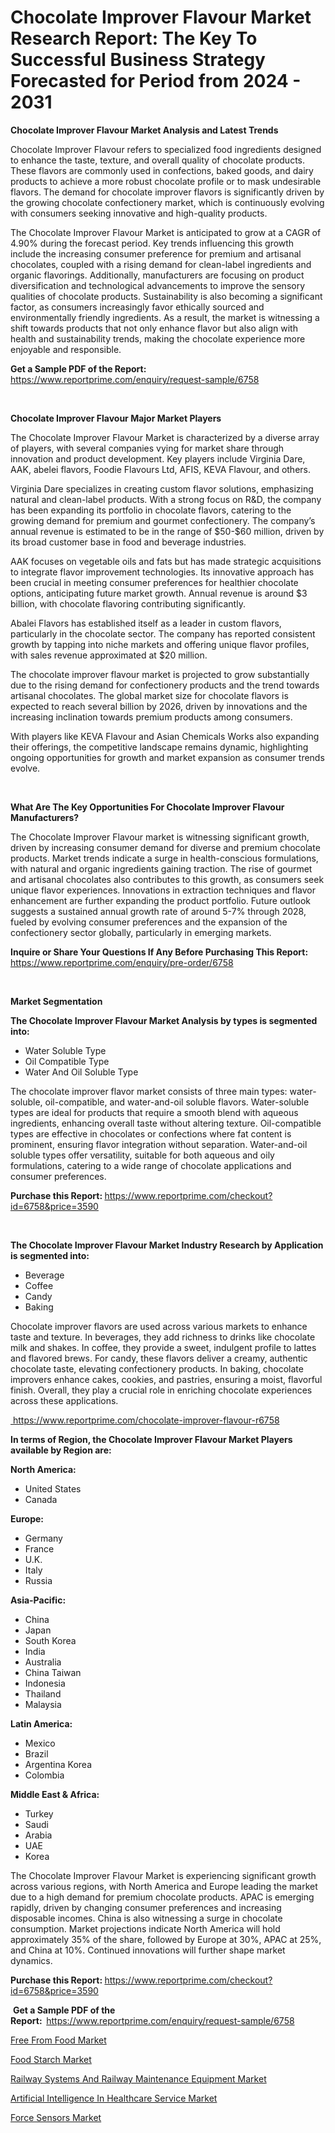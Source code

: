 <p><h1>Chocolate Improver Flavour Market Research Report: The Key To Successful Business Strategy Forecasted for Period from 2024 - 2031</h1></p><p><strong>Chocolate Improver Flavour Market Analysis and Latest Trends</strong></p>
<p><p>Chocolate Improver Flavour refers to specialized food ingredients designed to enhance the taste, texture, and overall quality of chocolate products. These flavors are commonly used in confections, baked goods, and dairy products to achieve a more robust chocolate profile or to mask undesirable flavors. The demand for chocolate improver flavors is significantly driven by the growing chocolate confectionery market, which is continuously evolving with consumers seeking innovative and high-quality products.</p><p>The Chocolate Improver Flavour Market is anticipated to grow at a CAGR of 4.90% during the forecast period. Key trends influencing this growth include the increasing consumer preference for premium and artisanal chocolates, coupled with a rising demand for clean-label ingredients and organic flavorings. Additionally, manufacturers are focusing on product diversification and technological advancements to improve the sensory qualities of chocolate products. Sustainability is also becoming a significant factor, as consumers increasingly favor ethically sourced and environmentally friendly ingredients. As a result, the market is witnessing a shift towards products that not only enhance flavor but also align with health and sustainability trends, making the chocolate experience more enjoyable and responsible.</p></p>
<p><strong>Get a Sample PDF of the Report:&nbsp;</strong> <a href="https://www.reportprime.com/enquiry/request-sample/6758?utm_campaign=1847&utm_medium=2&utm_source=Github&utm_content=ia&utm_term=25112024&utm_id=chocolate-improver-flavour">https://www.reportprime.com/enquiry/request-sample/6758</a></p>
<p>&nbsp;</p>
<p><strong>Chocolate Improver Flavour Major Market Players</strong></p>
<p><p>The Chocolate Improver Flavour Market is characterized by a diverse array of players, with several companies vying for market share through innovation and product development. Key players include Virginia Dare, AAK, abelei flavors, Foodie Flavours Ltd, AFIS, KEVA Flavour, and others. </p><p>Virginia Dare specializes in creating custom flavor solutions, emphasizing natural and clean-label products. With a strong focus on R&D, the company has been expanding its portfolio in chocolate flavors, catering to the growing demand for premium and gourmet confectionery. The company’s annual revenue is estimated to be in the range of $50-$60 million, driven by its broad customer base in food and beverage industries.</p><p>AAK focuses on vegetable oils and fats but has made strategic acquisitions to integrate flavor improvement technologies. Its innovative approach has been crucial in meeting consumer preferences for healthier chocolate options, anticipating future market growth. Annual revenue is around $3 billion, with chocolate flavoring contributing significantly.</p><p>Abalei Flavors has established itself as a leader in custom flavors, particularly in the chocolate sector. The company has reported consistent growth by tapping into niche markets and offering unique flavor profiles, with sales revenue approximated at $20 million.</p><p>The chocolate improver flavour market is projected to grow substantially due to the rising demand for confectionery products and the trend towards artisanal chocolates. The global market size for chocolate flavors is expected to reach several billion by 2026, driven by innovations and the increasing inclination towards premium products among consumers.</p><p>With players like KEVA Flavour and Asian Chemicals Works also expanding their offerings, the competitive landscape remains dynamic, highlighting ongoing opportunities for growth and market expansion as consumer trends evolve.</p></p>
<p>&nbsp;</p>
<p><strong>What Are The Key Opportunities For Chocolate Improver Flavour Manufacturers?</strong></p>
<p><p>The Chocolate Improver Flavour market is witnessing significant growth, driven by increasing consumer demand for diverse and premium chocolate products. Market trends indicate a surge in health-conscious formulations, with natural and organic ingredients gaining traction. The rise of gourmet and artisanal chocolates also contributes to this growth, as consumers seek unique flavor experiences. Innovations in extraction techniques and flavor enhancement are further expanding the product portfolio. Future outlook suggests a sustained annual growth rate of around 5-7% through 2028, fueled by evolving consumer preferences and the expansion of the confectionery sector globally, particularly in emerging markets.</p></p>
<p><strong>Inquire or Share Your Questions If Any Before Purchasing This Report:</strong> <a href="https://www.reportprime.com/enquiry/pre-order/6758?utm_campaign=1847&utm_medium=2&utm_source=Github&utm_content=ia&utm_term=25112024&utm_id=chocolate-improver-flavour">https://www.reportprime.com/enquiry/pre-order/6758</a></p>
<p>&nbsp;</p>
<p><strong>Market Segmentation</strong></p>
<p><strong>The Chocolate Improver Flavour Market Analysis by types is segmented into:</strong></p>
<p><ul><li>Water Soluble Type</li><li>Oil Compatible Type</li><li>Water And Oil Soluble Type</li></ul></p>
<p><p>The chocolate improver flavor market consists of three main types: water-soluble, oil-compatible, and water-and-oil soluble flavors. Water-soluble types are ideal for products that require a smooth blend with aqueous ingredients, enhancing overall taste without altering texture. Oil-compatible types are effective in chocolates or confections where fat content is prominent, ensuring flavor integration without separation. Water-and-oil soluble types offer versatility, suitable for both aqueous and oily formulations, catering to a wide range of chocolate applications and consumer preferences.</p></p>
<p><strong>Purchase this Report:&nbsp;</strong><a href="https://www.reportprime.com/checkout?id=6758&price=3590&utm_campaign=1847&utm_medium=2&utm_source=Github&utm_content=ia&utm_term=25112024&utm_id=chocolate-improver-flavour">https://www.reportprime.com/checkout?id=6758&price=3590</a></p>
<p>&nbsp;</p>
<p><strong>The Chocolate Improver Flavour Market Industry Research by Application is segmented into:</strong></p>
<p><ul><li>Beverage</li><li>Coffee</li><li>Candy</li><li>Baking</li></ul></p>
<p><p>Chocolate improver flavors are used across various markets to enhance taste and texture. In beverages, they add richness to drinks like chocolate milk and shakes. In coffee, they provide a sweet, indulgent profile to lattes and flavored brews. For candy, these flavors deliver a creamy, authentic chocolate taste, elevating confectionery products. In baking, chocolate improvers enhance cakes, cookies, and pastries, ensuring a moist, flavorful finish. Overall, they play a crucial role in enriching chocolate experiences across these applications.</p></p>
<p><a href="https://www.reportprime.com/chocolate-improver-flavour-r6758?utm_campaign=1847&utm_medium=2&utm_source=Github&utm_content=ia&utm_term=25112024&utm_id=chocolate-improver-flavour">&nbsp;https://www.reportprime.com/chocolate-improver-flavour-r6758</a></p>
<p><strong>In terms of Region, the Chocolate Improver Flavour Market Players available by Region are:</strong></p>
<p>
    <p> <strong> North America: </strong>
        <ul>
            <li>United States</li>
            <li>Canada</li>
        </ul>
        </p> 
    <p> <strong> Europe: </strong>
        <ul>
            <li>Germany</li>
            <li>France</li>
            <li>U.K.</li>
            <li>Italy</li>
            <li>Russia</li>
        </ul>
        </p> 
    <p> <strong> Asia-Pacific: </strong>
        <ul>
            <li>China</li>
            <li>Japan</li>
            <li>South Korea</li>
            <li>India</li>
            <li>Australia</li>
            <li>China Taiwan</li>
            <li>Indonesia</li>
            <li>Thailand</li>
            <li>Malaysia</li>
        </ul>
        </p> 
    <p> <strong> Latin America: </strong>
        <ul>
            <li>Mexico</li>
            <li>Brazil</li>
            <li>Argentina Korea</li>
            <li>Colombia</li>
        </ul>
        </p> 
    <p> <strong> Middle East & Africa: </strong>
        <ul>
            <li>Turkey</li>
            <li>Saudi</li>
            <li>Arabia</li>
            <li>UAE</li>
            <li>Korea</li>
        </ul>
    </p>
    </p>
<p><p>The Chocolate Improver Flavour Market is experiencing significant growth across various regions, with North America and Europe leading the market due to a high demand for premium chocolate products. APAC is emerging rapidly, driven by changing consumer preferences and increasing disposable incomes. China is also witnessing a surge in chocolate consumption. Market projections indicate North America will hold approximately 35% of the share, followed by Europe at 30%, APAC at 25%, and China at 10%. Continued innovations will further shape market dynamics.</p></p>
<p><strong>Purchase this Report: </strong><a href="https://www.reportprime.com/checkout?id=6758&price=3590&utm_campaign=1847&utm_medium=2&utm_source=Github&utm_content=ia&utm_term=25112024&utm_id=chocolate-improver-flavour">https://www.reportprime.com/checkout?id=6758&price=3590</a></p>
<p>&nbsp;<strong>Get a Sample PDF of the Report:&nbsp;&nbsp;</strong><a href="https://www.reportprime.com/enquiry/request-sample/6758?utm_campaign=1847&utm_medium=2&utm_source=Github&utm_content=ia&utm_term=25112024&utm_id=chocolate-improver-flavour">https://www.reportprime.com/enquiry/request-sample/6758</a></p>
<p><strong></strong></p>
<p><p><a href="https://www.linkedin.com/pulse/free-from-food-sector-surge-146-growth-roadmap-2031-bultigen-hmxyc?utm_campaign=1847&utm_medium=2&utm_source=Github&utm_content=ia&utm_term=25112024&utm_id=chocolate-improver-flavour">Free From Food Market</a></p><p><a href="https://www.linkedin.com/pulse/food-starch-market-size-growth-industry-analysis-segmentation-a6ifc?utm_campaign=1847&utm_medium=2&utm_source=Github&utm_content=ia&utm_term=25112024&utm_id=chocolate-improver-flavour">Food Starch Market</a></p><p><a href="https://issuu.com/reportprime-2/docs/railway-systems-and-railway-mainten_938ae64f812955?utm_campaign=1847&utm_medium=2&utm_source=Github&utm_content=ia&utm_term=25112024&utm_id=chocolate-improver-flavour">Railway Systems And Railway Maintenance Equipment Market</a></p><p><a href="https://issuu.com/reportprime-2/docs/artificial-intelligence-in-healthca_4547dec34ac518?utm_campaign=1847&utm_medium=2&utm_source=Github&utm_content=ia&utm_term=25112024&utm_id=chocolate-improver-flavour">Artificial Intelligence In Healthcare Service Market</a></p><p><a href="https://www.linkedin.com/pulse/force-sensors-market-forecast-global-trends-analysis-from-kueic?utm_campaign=1847&utm_medium=2&utm_source=Github&utm_content=ia&utm_term=25112024&utm_id=chocolate-improver-flavour">Force Sensors Market</a></p></p>